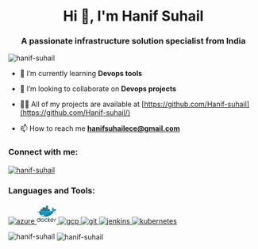 <h1 align="center">Hi 👋, I'm Hanif Suhail</h1>
<h3 align="center">A passionate infrastructure solution specialist from India</h3>

<p align="left"> <img src="https://komarev.com/ghpvc/?username=hanif-suhail&label=Profile%20views&color=0e75b6&style=flat" alt="hanif-suhail" /> </p>

- 🌱 I’m currently learning **Devops tools**

- 👯 I’m looking to collaborate on **Devops projects**

- 👨‍💻 All of my projects are available at [https://github.com/Hanif-suhail](https://github.com/Hanif-suhail/)

- 📫 How to reach me **hanifsuhailece@gmail.com**

<h3 align="left">Connect with me:</h3>
<p align="left">
<a href="https://linkedin.com/in/hanif-suhail" target="blank"><img align="center" src="https://raw.githubusercontent.com/rahuldkjain/github-profile-readme-generator/master/src/images/icons/Social/linked-in-alt.svg" alt="hanif-suhail" height="30" width="40" /></a>
</p>

<h3 align="left">Languages and Tools:</h3>
<p align="left"> <a href="https://azure.microsoft.com/en-in/" target="_blank" rel="noreferrer"> <img src="https://www.vectorlogo.zone/logos/microsoft_azure/microsoft_azure-icon.svg" alt="azure" width="40" height="40"/> </a> <a href="https://www.docker.com/" target="_blank" rel="noreferrer"> <img src="https://raw.githubusercontent.com/devicons/devicon/master/icons/docker/docker-original-wordmark.svg" alt="docker" width="40" height="40"/> </a> <a href="https://cloud.google.com" target="_blank" rel="noreferrer"> <img src="https://www.vectorlogo.zone/logos/google_cloud/google_cloud-icon.svg" alt="gcp" width="40" height="40"/> </a> <a href="https://git-scm.com/" target="_blank" rel="noreferrer"> <img src="https://www.vectorlogo.zone/logos/git-scm/git-scm-icon.svg" alt="git" width="40" height="40"/> </a> <a href="https://www.jenkins.io" target="_blank" rel="noreferrer"> <img src="https://www.vectorlogo.zone/logos/jenkins/jenkins-icon.svg" alt="jenkins" width="40" height="40"/> </a> <a href="https://kubernetes.io" target="_blank" rel="noreferrer"> <img src="https://www.vectorlogo.zone/logos/kubernetes/kubernetes-icon.svg" alt="kubernetes" width="40" height="40"/> </a> </p>

<p><img align="left" src="https://github-readme-stats.vercel.app/api/top-langs?username=hanif-suhail&show_icons=true&locale=en&layout=compact" alt="hanif-suhail" /></p>

<p>&nbsp;<img align="center" src="https://github-readme-stats.vercel.app/api?username=hanif-suhail&show_icons=true&locale=en" alt="hanif-suhail" /></p>

